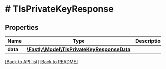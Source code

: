 # # TlsPrivateKeyResponse

## Properties

Name | Type | Description | Notes
------------ | ------------- | ------------- | -------------
**data** | [**\Fastly\Model\TlsPrivateKeyResponseData**](TlsPrivateKeyResponseData.md) |  | [optional]

[[Back to API list]](../../README.md#endpoints) [[Back to README]](../../README.md)

